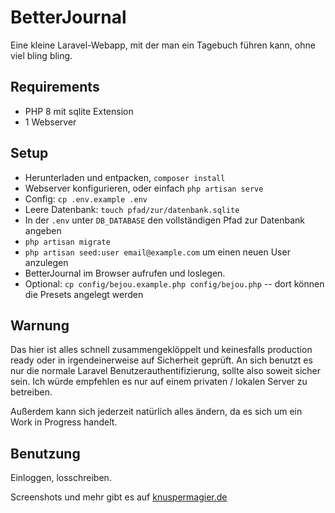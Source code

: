 # BetterJournal

Eine kleine Laravel-Webapp, mit der man ein Tagebuch führen kann, ohne viel bling bling.

## Requirements

- PHP 8 mit sqlite Extension
- 1 Webserver

## Setup

- Herunterladen und entpacken, `composer install`
- Webserver konfigurieren, oder einfach `php artisan serve`
- Config: `cp .env.example .env`
- Leere Datenbank: `touch pfad/zur/datenbank.sqlite`
- In der `.env` unter `DB_DATABASE` den vollständigen Pfad zur Datenbank angeben
- `php artisan migrate`
- `php artisan seed:user email@example.com` um einen neuen User anzulegen
- BetterJournal im Browser aufrufen und loslegen.
- Optional: `cp config/bejou.example.php config/bejou.php` -- dort können die Presets angelegt werden

## Warnung

Das hier ist alles schnell zusammengeklöppelt und keinesfalls production ready oder in irgendeinerweise auf Sicherheit geprüft. 
An sich benutzt es nur die normale Laravel Benutzerauthentifizierung, sollte also soweit sicher sein. Ich würde empfehlen 
es nur auf einem privaten / lokalen Server zu betreiben.

Außerdem kann sich jederzeit natürlich alles ändern, da es sich um ein Work in Progress handelt.


## Benutzung

Einloggen, losschreiben. 

Screenshots und mehr gibt es auf [knuspermagier.de](https://knuspermagier.de/wiki/projekte/betterjournal)
